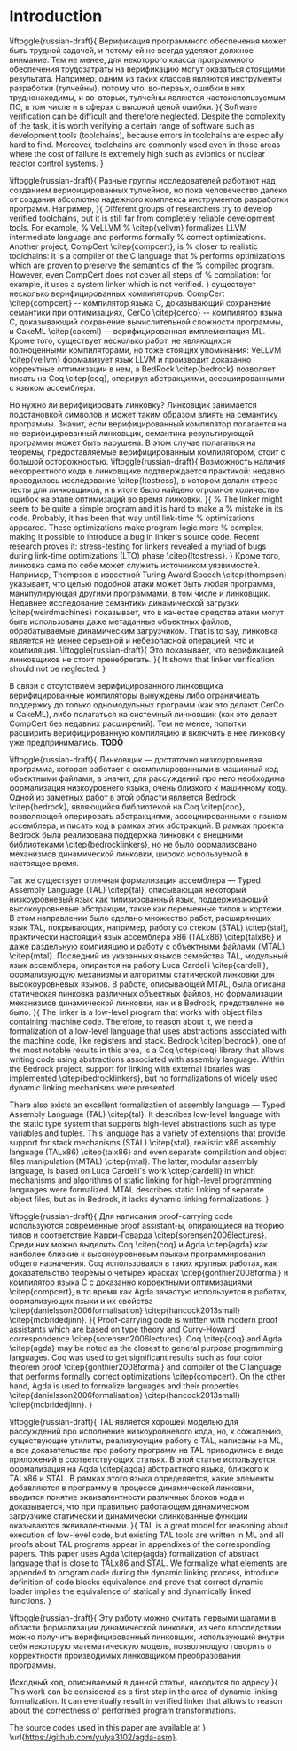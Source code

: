 # Introduction

\iftoggle{russian-draft}{
Верификация программного обеспечения может быть трудной задачей, и потому
ей не всегда уделяют должное внимание. Тем не менее, для некоторого класса
программного обеспечения трудозатраты на верификацию могут оказаться
стоящими результата. Например, одним из таких классов являются инструменты
разработки (тулчейны), потому что, во-первых, ошибки в них труднонаходимы,
и во-вторых, тулчейны являются частоиспользуемым ПО, в том числе и в сферах
с высокой ценой ошибки.
}{
Software verification can be difficult and therefore neglected. Despite the
complexity of the task, it is worth verifying a certain range of software such
as development tools (toolchains), because errors in toolchains are
especially hard to find.
Moreover, toolchains are commonly used even in those areas where the cost
of failure is extremely high such as avionics or nuclear reactor control
systems.
}

\iftoggle{russian-draft}{
Разные группы исследователей работают над созданием верифицированных тулчейнов, но
пока человечество далеко от создания абсолютно надежного комплекса
инструментов разработки программ. Например,
}{
Different groups of researchers try to develop verified toolchains, but it is still far
from completely reliable development tools. For example,
% VeLLVM
% \citep{vellvm} formalizes LLVM intermediate language and performs formally
% correct optimizations. Another project, CompCert \citep{compcert}, is
% closer to realistic toolchains: it is a compiler of the C language that
% performs optimizations which are proven to preserve the semantics of the
% compiled program. However, even CompCert does not cover all steps of
% compilation: for example, it uses a system linker which is not verified.
}
существует несколько верифицированных компиляторов: CompCert
\citep{compcert} -- компилятор языка C, доказывающий сохранение семантики
при оптимизациях, CerCo \citep{cerco} -- компилятор языка C, доказывающий
сохранение вычислительной сложности программы, и CakeML \citep{cakeml} --
верифицированная имплементация ML. Кроме того, существует несколько работ,
не являющихся полноценными компиляторами, но тоже стоящих упоминания:
VeLLVM \citep{vellvm}
формализует язык LLVM и производит доказанно корректные оптимизации в
нем, а BedRock \citep{bedrock} позволяет писать на Coq \citep{coq},
оперируя абстракциями, ассоциированными с языком ассемблера.

Но нужно ли верифицировать линковку? Линковщик занимается подстановкой
символов и может таким образом влиять на семантику программы. Значит, если
верифицированный компилятор полагается на не-верифицированный линковщик,
семантика результирующей программы может быть нарушена. В этом случае
полагаться на теоремы, предоставляемые верифицированным компилятором, стоит
с большой осторожностью.
\iftoggle{russian-draft}{
Возможность
наличия некорректного кода в линковщике подтверждается практикой: недавно
проводилось исследование \citep{ltostress}, в котором делали стресс-тесты для
линковщиков, и в итоге было найдено огромное количество ошибок на этапе
оптимизаций во время линковки.
}{
% The linker might seem to be quite a simple program and it is hard to make a
% mistake in its code. Probably, it has been that way until link-time
% optimizations appeared. These optimizations make program logic more
% complex, making it possible to introduce a bug in linker's source code.
Recent research proves it: stress-testing for linkers revealed a myriad of
bugs during link-time optimizations (LTO) phase \citep{ltostress}.
}
Кроме того, линковка сама по себе может служить источником уязвимостей.
Например, Thompson в известной Turing Award Speech \citep{thompson}
указывает, что целью подобной атаки может быть любая программа,
манипулирующая другими программами, в том числе и линковщик. Недавнее
исследование семантики динамической загрузки \citep{weirdmachines}
показывает, что в качестве средства атаки могут быть использованы даже
метаданные объектных файлов, обрабатываемые динамическим загрузчиком. That
is to say, линковка является не менее серьезной и небезопасной операцией,
что и компиляция.
\iftoggle{russian-draft}{
Это показывает, что верификацией линковщиков
не стоит пренебрегать.
}{
It
shows that linker verification should not be neglected.
}

В связи с отсутствием верифицированного линковщика верифицированные
компиляторы вынуждены либо ограничивать поддержку до только одномодульных
программ (как это делают CerCo и CakeML), либо полагаться на системный
линковщик (как это делает CompCert без недавних расширений). Тем не менее,
попытки расширить верифицированную компиляцию и включить в нее линковку уже
предпринимались. **TODO**

\iftoggle{russian-draft}{
Линковщик — достаточно низкоуровневая программа, которая работает с
скомпилированными в машинный код объектными файлами, а значит, для
рассуждений про него необходима формализация низкоуровнего языка, очень
близкого к машинному коду. Одной из заметных работ в этой области является
Bedrock \citep{bedrock}, являющийся библиотекой на Coq \citep{coq},
позволяющей оперировать абстракциями, ассоциированными с языком ассемблера,
и писать код в рамках этих абстракций. В рамках проекта Bedrock была
реализована поддержка линковки с внешними библиотеками \citep{bedrocklinkers},
но не было формализовано механизмов динамической линковки, широко
используемой в настоящее время.

Так же существует отличная формализация ассемблера — Typed Assembly
Language (TAL) \citep{tal}, описывающая некоторый низкоуровневый язык как
типизированный язык, поддерживающий высокоуровневые абстракции, такие как
переменные типов и кортежи. В этом направлении было сделано множество
работ, расширяющих язык TAL, покрывающих, например, работу со стеком (STAL)
\citep{stal}, практически настоящий язык ассемблера x86 (TALx86) \citep{talx86} и даже
раздельную компиляцию и работу с объектными файлами (MTAL) \citep{mtal}.
Последний из указанных языков семейства TAL, модульный язык ассемблера,
опирается на работу Luca Cardelli \citep{cardelli}, формализующую механизмы и
алгоритмы статической линковки для высокоуровневых языков. В работе,
описывающей MTAL, была описана статическая линковка различных объектных
файлов, но формализации механизмов динамической линковки, как и в Bedrock,
представлено не было.
}{
The linker is a low-level program that works with object files containing machine
code. Therefore, to reason about it, we need a formalization of a low-level
language that uses abstractions associated with the machine code, like
registers and stack. Bedrock \citep{bedrock}, one of the most
notable results in this area, is a Coq \citep{coq} library that allows
writing code using abstractions associated with assembly language. Within the
Bedrock project, support for linking with external libraries was
implemented \citep{bedrocklinkers}, but no formalizations of widely used
dynamic linking mechanisms were presented.

There also exists an excellent formalization of assembly language — Typed Assembly
Language (TAL) \citep{tal}. It describes low-level language with the static
type system that
supports high-level abstractions such as type variables and tuples. This
language has a variety of extensions that provide support for stack mechanisms
(STAL) \citep{stal}, realistic x86 assembly language (TALx86)
\citep{talx86} and even separate compilation and object files manipulation
(MTAL) \citep{mtal}. The latter, modular
assembly language, is based on Luca Cardelli's work \citep{cardelli} in
which mechanisms and algorithms of static linking for high-level
programming languages were formalized. MTAL describes static linking of
separate object
files, but as in Bedrock, it lacks dynamic linking formalizations.
}

\iftoggle{russian-draft}{
Для написания proof-carrying code используются современные proof
assistant-ы, опирающиеся на теорию типов и соответствие Карри-Говарда
\citep{sorensen2006lectures}. Среди них можно выделить Coq \citep{coq} и
Agda \citep{agda}
как наиболее близкие к высокоуровневым языкам программирования общего
назначения.  Coq использовался в таких крупных работах, как доказательство
теоремы о четырех красках \citep{gonthier2008formal} и компилятор языка C с
доказанно корректными оптимизациями \citep{compcert}, в то время как Agda
зачастую используется в работах, формализующих языки и их свойства
\citep{danielsson2006formalisation} \citep{hancock2013small}
\citep{mcbridedjinn}.
}{
Proof-carrying code is written with modern proof assistants which are
based on type theory and Curry-Howard correspondence
\citep{sorensen2006lectures}. Coq \citep{coq} and Agda \citep{agda} may be
noted as the closest to general purpose programming languages. Coq was used
to get significant results such as four color theorem proof
\citep{gonthier2008formal} and compiler of the C language that performs
formally correct optimizations \citep{compcert}. On the other hand, Agda is
used to formalize languages and their properties
\citep{danielsson2006formalisation} \citep{hancock2013small}
\citep{mcbridedjinn}.
}

\iftoggle{russian-draft}{
TAL является хорошей моделью для рассуждений про исполнение низкоуровневого
кода, но, к сожалению, существующие утилиты, реализуюущие работу с TAL,
написаны на ML, а все доказательства про работу программ на TAL приводились
в виде приложений в соответствующих статьях. В этой статье используется
формализация на Agda \citep{agda} абстрактного языка, близкого к TALx86 и STAL.
В рамках этого языка определяется, какие элементы добавляются в программу в
процессе динамической линковки, вводится понятие эквивалентности различных
блоков кода и доказывается, что при правильно работающем динамическом
загрузчике статически и динамически слинкованные функции оказываются
эквивалентными.
}{
TAL is a great model for reasoning about execution of low-level code, but
existing TAL tools are written in ML and all proofs about TAL programs
appear in appendixes of the corresponding papers. This paper uses
Agda \citep{agda} formalization of abstract language that is close to
TALx86 and STAL. We formalize what elements are appended to program code
during the dynamic linking process, introduce definition of code blocks
equivalence and prove that correct dynamic
loader implies the equivalence of statically and dynamically linked functions.
}

\iftoggle{russian-draft}{
Эту работу можно считать первыми шагами в области формализации динамической
линковки, из чего впоследствии можно получить верифицированный линковщик,
использующий внутри себя некоторую математическую модель, позволяющую
говорить о корректности производимых линковщиком преобразований программы.

Исходный код, описываемый в данной статье, находится по адресу
}{
This work can be considered as a first step in the area of dynamic linking
formalization. It can eventually result in verified linker that allows to
reason about the correctness of performed program transformations.

The source codes used in this paper are available at
}
\url{https://github.com/yulya3102/agda-asm}.

